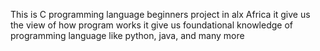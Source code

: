 This is C programming language beginners project in alx Africa
it give us the view of how program works 
it give us foundational knowledge of programming language like python, java, and many more 
